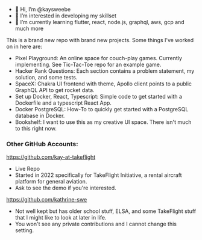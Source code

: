 - 👋 Hi, I’m @kaysweebe
- 👀 I’m interested in developing my skillset
- 🌱 I’m currently learning flutter, react, node.js, graphql, aws, gcp and much more

This is a brand new repo with brand new projects. Some things I've worked on in here are:
- Pixel Playground: An online space for couch-play games. Currently implementing. See Tic-Tac-Toe repo for an example game.
- Hacker Rank Questions: Each section contains a problem statement, my solution, and some tests.
- SpaceX: Chakra UI frontend with theme, Apollo client points to a public GraphQL API to get rocket data.
- Set up Docker, React, Typescript: Simple code to get started with a Dockerfile and a typescript React App.
- Docker PostgreSQL: How-To to quickly get started with a PostgreSQL database in Docker.
- Bookshelf: I want to use this as my creative UI space. There isn't much to this right now. 

### Other GitHub Accounts:

https://github.com/kay-at-takeflight
- Live Repo
- Started in 2022 specifically for TakeFlight Initiative, a rental aircraft platform for general aviation.
- Ask to see the demo if you're interested.

https://github.com/kathrine-swe
- Not well kept but has older school stuff, ELSA, and some TakeFlight stuff that I might like to look at later in life.
- You won't see any private contributions and I cannot change this setting.

<!---
kaysweebe/kaysweebe is a ✨ special ✨ repository because its `README.md` (this file) appears on your GitHub profile.
You can click the Preview link to take a look at your changes.
--->
